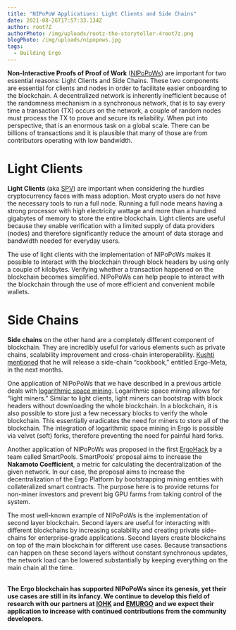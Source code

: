 ```yaml
---
title: "NIPoPoW Applications: Light Clients and Side Chains"
date: 2021-08-26T17:57:33.134Z
author: root7Z
authorPhoto: /img/uploads/rootz-the-storyteller-4root7z.png
blogPhoto: /img/uploads/nipopows.jpg
tags:
  - Building Ergo
---
```

<!--StartFragment-->

**Non-Interactive Proofs of Proof of Work** ([NIPoPoWs](https://nipopows.com/)) are important for two essential reasons: Light Clients and Side Chains. These two components are essential for clients and nodes in order to facilitate easier onboarding to the blockchain. A decentralized network is inherently inefficient because of the randomness mechanism in a synchronous network, that is to say every time a transaction (TX) occurs on the network, a couple of random nodes must process the TX to prove and secure its reliability. When put into perspective, that is an enormous task on a global scale. There can be billions of transactions and it is plausible that many of those are from contributors operating with low bandwidth.



# Light Clients



**Light Clients** (aka [SPV](https://ergoplatform.org/en/blog/2020_05_1_spv_security/)) are important when considering the hurdles cryptocurrency faces with mass adoption. Most crypto users do not have the necessary tools to run a full node. Running a full node means having a strong processor with high electricity wattage and more than a hundred gigabytes of memory to store the entire blockchain. Light clients are useful because they enable verification with a limited supply of data providers (nodes) and therefore significantly reduce the amount of data storage and bandwidth needed for everyday users.



The use of light clients with the implementation of NIPoPoWs makes it possible to interact with the blockchain through block headers by using only a couple of kilobytes. Verifying whether a transaction happened on the blockchain becomes simplified. NIPoPoWs can help people to interact with the blockchain through the use of more efficient and convenient mobile wallets.



# Side Chains



**Side chains** on the other hand are a completely different component of blockchain. They are incredibly useful for various elements such as private chains, scalability improvement and cross-chain interoperability. [Kushti mentioned](https://youtu.be/QCMpVRVrHqI) that he will release a side-chain “cookbook,” entitled Ergo-Meta, in the next months. 



One application of NIPoPoWs that we have described in a previous article deals with [logarithmic space mining](https://www.youtube.com/watch?v=s05ypkSC7gk). Logarithmic space mining allows for “light miners.” Similar to light clients, light miners can bootstrap with block headers without downloading the whole blockchain. In a blockchain, it is also possible to store just a few necessary blocks to verify the whole blockchain. This essentially eradicates the need for miners to store all of the blockchain. The integration of logarithmic space mining in Ergo is possible via velvet (soft) forks, therefore preventing the need for painful hard forks.



Another application of NIPoPoWs was proposed in the first [ErgoHack](https://curiaregiscrypto.medium.com/ergohack-results-f7d72711a9db) by a team called SmartPools. SmartPools’ proposal aims to increase the **Nakamoto Coefficient**, a metric for calculating the decentralization of the given network. In our case, the proposal aims to increase the decentralization of the Ergo Platform by bootstrapping mining entities with collateralized smart contracts. The purpose here is to provide returns for non-miner investors and prevent big GPU farms from taking control of the system.



The most well-known example of NIPoPoWs is the implementation of second layer blockchain. Second layers are useful for interacting with different blockchains by increasing scalability and creating private side-chains for enterprise-grade applications. Second layers create blockchains on top of the main blockchain for different use cases. Because transactions can happen on these second layers without constant synchronous updates, the network load can be lowered substantially by keeping everything on the main chain all the time.

**\
The Ergo blockchain has supported NIPoPoWs since its genesis, yet their use cases are still in its infancy. We continue to develop this field of research with our partners at [IOHK](https://iohk.io/) and [EMURGO](https://emurgo.io/) and we expect their application to increase with continued contributions from the community developers.**

<!--EndFragment-->